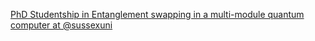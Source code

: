 [PhD Studentship in Entanglement swapping in a multi-module quantum computer at @sussexuni](https://qi.tc/qi/112812)